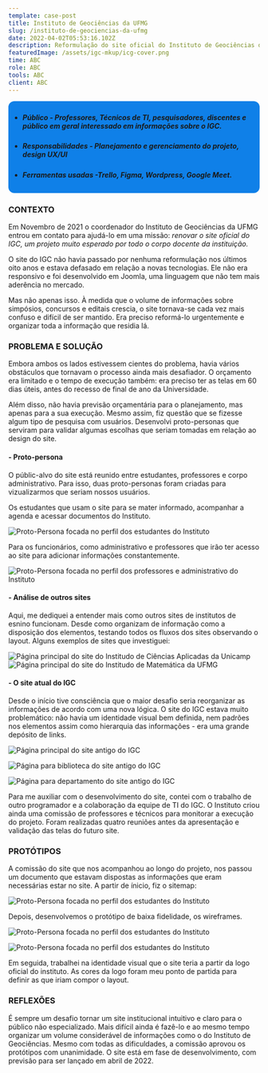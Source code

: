 ```yaml
---
template: case-post
title: Instituto de Geociências da UFMG
slug: /instituto-de-geociencias-da-ufmg
date: 2022-04-02T05:53:16.102Z
description: Reformulação do site oficial do Instituto de Geociências da Universidade Federal de Minas Gerais.
featuredImage: /assets/igc-mkup/icg-cover.png
time: ABC
role: ABC
tools: ABC
client: ABC
---
```

<style>
.container-info {
  background-color: #0f80e8;
  border-radius: 12px;
  padding: 0.3rem;
  margin-bottom:0.3rem;
  margin-top:0.3rem;
}
</style>

<div class="container-info"> 

* ##### ***Público*** - Professores, Técnicos de TI, pesquisadores, discentes e público em geral interessado em informações sobre o IGC.
* ##### ***Responsabilidades*** - Planejamento e gerenciamento do projeto, design UX/UI
* ##### ***Ferramentas usadas*** -Trello, Figma, Wordpress, Google Meet. 
</div>

### CONTEXTO 

Em Novembro de 2021 o coordenador do Instituto de Geociências da UFMG entrou em contato para ajudá-lo em uma missão: *renovar o site oficial do IGC, um projeto muito esperado por todo o corpo docente da instituição.* 

O site do IGC não havia passado por nenhuma reformulação nos últimos oito anos e estava defasado em relação a novas tecnologias. Ele não era responsivo e foi desenvolvido em Joomla, uma linguagem que não tem mais aderência no mercado.

Mas não apenas isso. À medida que o volume de informações sobre simpósios, concursos e editais crescia, o site tornava-se cada vez mais confuso e difícil de ser mantido. Era preciso reformá-lo urgentemente e organizar toda a informação que residia lá.

### PROBLEMA E SOLUÇÃO

Embora ambos os lados estivessem cientes do problema, havia vários obstáculos que tornavam o processo ainda mais desafiador. O orçamento era limitado e o tempo de execução também: era preciso ter as telas em 60 dias úteis, antes do recesso de final de ano da Universidade.

Além disso, não havia previsão orçamentária para o planejamento, mas apenas para a sua execução. Mesmo assim, fiz questão que se fizesse algum tipo de pesquisa com usuários. Desenvolvi proto-personas que serviram para validar algumas escolhas que seriam tomadas em relação ao design do site.

#### - Proto-persona

O públic-alvo do site está reunido entre estudantes, professores e corpo administrativo. Para isso, duas proto-personas foram criadas para vizualizarmos que seriam nossos usuários.

Os estudantes que usam o site para se mater informado, acompanhar a agenda e acessar documentos do Instituto. 

![Proto-Persona focada no perfil dos estudantes do Instituto](/assets/igc-mkup/proto-persona-01.png "Proto-Persona focada no perfil dos estudantes do Instituto")

Para os funcionários, como administrativo e professores que irão ter acesso ao site para adicionar informações constantemente.

![Proto-Persona focada no perfil dos professores e administrativo do Instituto](/assets/igc-mkup/proto-persona-02.png "Proto-Persona focada no perfil dos professores e administrativo do Instituto")

#### - Análise de outros sites

Aqui, me dediquei a entender mais como outros sites de institutos de esnino funcionam. Desde como organizam de informação como a disposição dos elementos, testando todos os fluxos dos sites observando o layout. Alguns exemplos de sites que investiguei:

![Página principal do site do Institudo de Ciências Aplicadas da Unicamp](/assets/igc-mkup/apl.png "Página principal do site Ciências Aplicadas da Unicamp")
![Página principal do site do Institudo de Matemática da UFMG](/assets/igc-mkup/mat.png "Página principal do site do Institudo de Matemática da UFMG")

#### - O site atual do IGC

Desde o início tive consciência que o maior desafio seria reorganizar as informações de acordo com uma nova lógica. O site do IGC estava muito problemático: não havia um identidade visual bem definida, nem padrões nos elementos assim como hierarquia das informações -  era uma grande depósito de links.

![Página principal do site antigo do IGC](/assets/igc-mkup/site-atual.png "Página principal do site antigo do IGC")

![Página para biblioteca do site antigo do IGC](/assets/igc-mkup/site-atual-02.png "Página da biblioteca do site antigo do IGC")

![Página para departamento do site antigo do IGC](/assets/igc-mkup/site-atual-04.png "Página para departamento do site antigo do IGC")

Para me auxiliar com o desenvolvimento do site, contei com o trabalho de outro programador e a colaboração da equipe de TI do IGC. O Instituto criou ainda uma comissão de professores e técnicos para monitorar a execução do projeto. Foram realizadas quatro reuniões antes da apresentação e validação das telas do futuro site. 

### PROTÓTIPOS

A comissão do site que nos acompanhou ao longo do projeto, nos passou um documento que estavam dispostas as informações que eram necessárias estar no site. A partir de ínicio, fiz o sitemap:

![Proto-Persona focada no perfil dos estudantes do Instituto](/assets/igc-mkup/sitemap.png "Proto-Persona focada no perfil dos estudantes do Instituto")

Depois, desenvolvemos o protótipo de baixa fidelidade, os wireframes. 

![Proto-Persona focada no perfil dos estudantes do Instituto](/assets/igc-mkup/wire.png "Proto-Persona focada no perfil dos estudantes do Instituto")

![Proto-Persona focada no perfil dos estudantes do Instituto](/assets/igc-mkup/style-guide.png "Proto-Persona focada no perfil dos estudantes do Instituto")



Em seguida, trabalhei na identidade visual que o site teria a partir da logo oficial do instituto. As cores da logo foram meu ponto de partida para definir as que iriam compor o layout.


### REFLEXÕES

É sempre um desafio tornar um site institucional intuitivo e claro para o público não especializado. Mais difícil ainda é fazê-lo e ao mesmo tempo organizar um volume considerável de informações como o do Instituto de Geociências. Mesmo com todas as dificuldades, a comissão aprovou os protótipos com unanimidade. O site está em fase de desenvolvimento, com previsão para ser lançado em abril de 2022.
